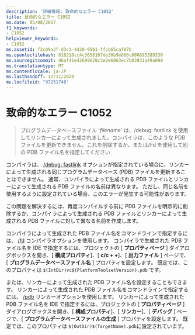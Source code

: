 ```yaml
---
description: '詳細情報: 致命的なエラー C1052'
title: 致命的なエラー C1052
ms.date: 05/08/2017
f1_keywords:
- C1052
helpviewer_keywords:
- C1052
ms.assetid: f2c09a2f-d3c1-4420-9501-ffcb65caf87b
ms.openlocfilehash: 818210cc4c3658167de30b9e666c600695389330
ms.sourcegitcommit: d6af41e42699628c3e2e6063ec7b03931a49a098
ms.translationtype: MT
ms.contentlocale: ja-JP
ms.lasthandoff: 12/11/2020
ms.locfileid: "97251740"
---
```

# <a name="fatal-error-c1052"></a>致命的なエラー C1052

> プログラムデータベースファイル '*filename*' は、/debug: fastlink を使用してリンカーによって生成されました。コンパイラは、このような PDB ファイルを更新できません。これを削除するか、または/Fd を使用して別の PDB ファイル名を指定してください

コンパイラは、 [/debug: fastlink](../../build/reference/debug-generate-debug-info.md) オプションが指定されている場合に、リンカーによって生成される同じプログラムデータベース (PDB) ファイルを更新することはできません。 通常、コンパイラによって生成される PDB ファイルとリンカーによって生成される PDB ファイルの名前は異なります。 ただし、同じ名前を使用するように設定されている場合、このエラーが発生する可能性があります。

この問題を解決するには、再度コンパイルする前に PDB ファイルを明示的に削除するか、コンパイラによって生成される PDB ファイルとリンカーによって生成される PDB ファイルに対して異なる名前を作成します。

コンパイラによって生成された PDB ファイル名をコマンドラインで指定するには、 [/fd](../../build/reference/fd-program-database-file-name.md) コンパイラオプションを使用します。 コンパイラで生成された PDB ファイル名を IDE で指定するには、プロジェクトの [ **プロパティページ** ] ダイアログボックスを開き、[ **構成プロパティ**]、[ **c/c + +**]、[ **出力ファイル** ] ページで、[ **プログラムデータベースファイル名** ] プロパティを設定します。 既定では、このプロパティは `$(IntDir)vc$(PlatformToolsetVersion).pdb` です。

または、リンカーによって生成された PDB ファイル名を設定することもできます。 リンカーによって生成された PDB ファイル名をコマンドラインで指定するには、 [/pdb](../../build/reference/pdb-use-program-database.md) リンカーオプションを使用します。 リンカーによって生成された PDB ファイル名を IDE で指定するには、プロジェクトの [ **プロパティページ** ] ダイアログボックスを開き、[ **構成プロパティ**]、[ **リンカー**]、[ **デバッグ** ] ページで、[ **プログラムデータベースファイルの生成** ] プロパティを設定します。 既定では、このプロパティは `$(OutDir)$(TargetName).pdb`に設定されています。
